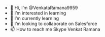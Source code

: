- 👋 Hi, I’m @VenkataRamana9959
- 👀 I’m interested in learning
- 🌱 I’m currently learning
- 💞️ I’m looking to collaborate on Salesforce
- 📫 How to reach me Skype Venkat Ramana

<!---
VenkataRamana9959/VenkataRamana9959 is a ✨ special ✨ repository because its `README.md` (this file) appears on your GitHub profile.
You can click the Preview link to take a look at your changes.
--->
